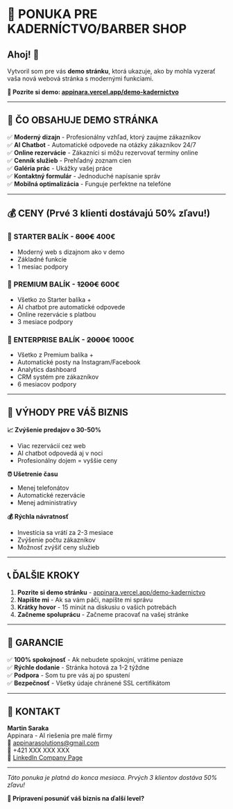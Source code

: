 # 🎯 PONUKA PRE KADERNÍCTVO/BARBER SHOP

## Ahoj! 👋

Vytvoril som pre vás **demo stránku**, ktorá ukazuje, ako by mohla vyzerať vaša nová webová stránka s modernými funkciami.

**🔗 Pozrite si demo: [appinara.vercel.app/demo-kadernictvo](https://appinara.vercel.app/demo-kadernictvo)**

---

## 🚀 ČO OBSAHUJE DEMO STRÁNKA

✅ **Moderný dizajn** - Profesionálny vzhľad, ktorý zaujme zákazníkov  
✅ **AI Chatbot** - Automatické odpovede na otázky zákazníkov 24/7  
✅ **Online rezervácie** - Zákazníci si môžu rezervovať termíny online  
✅ **Cenník služieb** - Prehľadný zoznam cien  
✅ **Galéria prác** - Ukážky vašej práce  
✅ **Kontaktný formulár** - Jednoduché napísanie správ  
✅ **Mobilná optimalizácia** - Funguje perfektne na telefóne  

---

## 💰 CENY (Prvé 3 klienti dostávajú 50% zľavu!)

### 🥉 **STARTER BALÍK** - ~~800€~~ **400€**
- Moderný web s dizajnom ako v demo
- Základné funkcie
- 1 mesiac podpory

### 🥈 **PREMIUM BALÍK** - ~~1200€~~ **600€**
- Všetko zo Starter balíka +
- AI chatbot pre automatické odpovede
- Online rezervácie s platbou
- 3 mesiace podpory

### 🥇 **ENTERPRISE BALÍK** - ~~2000€~~ **1000€**
- Všetko z Premium balíka +
- Automatické posty na Instagram/Facebook
- Analytics dashboard
- CRM systém pre zákazníkov
- 6 mesiacov podpory

---

## 🎯 VÝHODY PRE VÁŠ BIZNIS

**📈 Zvýšenie predajov o 30-50%**
- Viac rezervácií cez web
- AI chatbot odpovedá aj v noci
- Profesionálny dojem = vyššie ceny

**⏰ Ušetrenie času**
- Menej telefonátov
- Automatické rezervácie
- Menej administratívy

**💰 Rýchla návratnosť**
- Investícia sa vrátí za 2-3 mesiace
- Zvýšenie počtu zákazníkov
- Možnosť zvýšiť ceny služieb

---

## 📞 ĎALŠIE KROKY

1. **Pozrite si demo stránku** - [appinara.vercel.app/demo-kadernictvo](https://appinara.vercel.app/demo-kadernictvo)
2. **Napíšte mi** - Ak sa vám páči, napíšte mi správu
3. **Krátky hovor** - 15 minút na diskusiu o vašich potrebách
4. **Začneme spoluprácu** - Začneme pracovať na vašej stránke

---

## 🤝 GARANCIE

✅ **100% spokojnosť** - Ak nebudete spokojní, vrátime peniaze  
✅ **Rýchle dodanie** - Stránka hotová za 1-2 týždne  
✅ **Podpora** - Som tu pre vás aj po spustení  
✅ **Bezpečnosť** - Všetky údaje chránené SSL certifikátom  

---

## 📱 KONTAKT

**Martin Saraka**  
Appinara - AI riešenia pre malé firmy  
📧 appinarasolutions@gmail.com  
📱 +421 XXX XXX XXX  
🔗 [LinkedIn Company Page](https://www.linkedin.com/company/appinara/)

---

*Táto ponuka je platná do konca mesiaca. Prvých 3 klientov dostáva 50% zľavu!*

**🎉 Pripravení posunúť váš biznis na ďalší level?**
